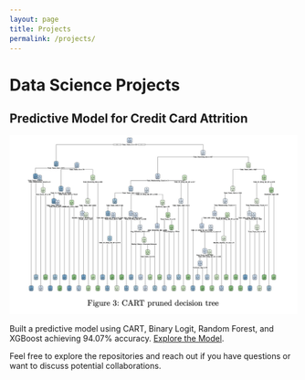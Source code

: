 ```yaml
---
layout: page
title: Projects
permalink: /projects/
---
```


# Data Science Projects

## Predictive Model for Credit Card Attrition

![Model Output](images/Decision_tree.jpeg)

Built a predictive model using CART, Binary Logit, Random Forest, and XGBoost achieving 94.07% accuracy. [Explore the Model](link-to-model-repository).

Feel free to explore the repositories and reach out if you have questions or want to discuss potential collaborations.

